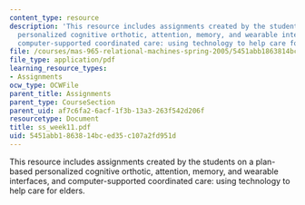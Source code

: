 ```yaml
---
content_type: resource
description: 'This resource includes assignments created by the students on a plan-based
  personalized cognitive orthotic, attention, memory, and wearable interfaces, and
  computer-supported coordinated care: using technology to help care for elders.'
file: /courses/mas-965-relational-machines-spring-2005/5451abb1863814bced35c107a2fd951d_ss_week11.pdf
file_type: application/pdf
learning_resource_types:
- Assignments
ocw_type: OCWFile
parent_title: Assignments
parent_type: CourseSection
parent_uid: af7c6fa2-6acf-1f3b-13a3-263f542d206f
resourcetype: Document
title: ss_week11.pdf
uid: 5451abb1-8638-14bc-ed35-c107a2fd951d
---
```

This resource includes assignments created by the students on a plan-based personalized cognitive orthotic, attention, memory, and wearable interfaces, and computer-supported coordinated care: using technology to help care for elders.

